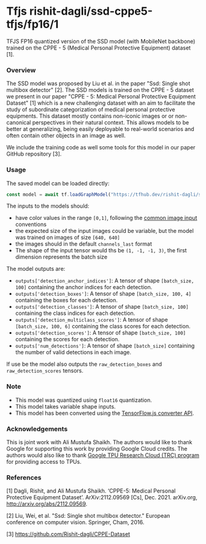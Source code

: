 # Tfjs rishit-dagli/ssd-cppe5-tfjs/fp16/1
TFJS FP16 quantized version of the SSD model (with MobileNet backbone) trained on the CPPE - 5 (Medical Personal Protective Equipment) dataset [1].

<!-- parent-model: rishit-dagli/ssd-cppe5-tfjs/1 -->
<!-- asset-path: https://storage.googleapis.com/cppe-5/trained_models/ssd/tfjs/tfjs_fp16.tar.gz -->

### Overview
The SSD model was proposed by Liu et al. in the paper "Ssd: Single shot multibox detector" [2]. The SSD models is trained on the CPPE - 5 dataset we present in our paper "CPPE - 5: Medical Personal Protective Equipment Dataset" [1] which is a new challenging dataset with an aim to facilitate the study of subordinate categorization of medical personal protective equipments. This dataset mostly contains non-iconic images or or non-canonical perspectives in their natural context. This allows models to be better at generalizing, being easily deployable to real-world scenarios and often contain other objects in an image as well.

We include the training code as well some tools for this model in our paper GitHub repository [3].

### Usage
The saved model can be loaded directly:

```js
const model = await tf.loadGraphModel("https://tfhub.dev/rishit-dagli/ssd-cppe5-tfjs/fp16/tfjs/1")
```

The inputs to the models should:

- have color values in the range `[0,1]`, following the [common image input](https://www.tensorflow.org/hub/common_signatures/images#input) conventions
- the expected size of the input images could be variable, but the model was trained on images of size `[640, 640]`
- the images should in the default `channels_last` format
- The shape of the input tensor would ths be `(1, -1, -1, 3)`, the first dimension represents the batch size

The model outputs are:

- `outputs['detection_anchor_indices']`: A tensor of shape `[batch_size, 100]` containing the anchor indices for each detection.
- `outputs['detection_boxes']`: A tensor of shape `[batch_size, 100, 4]` containing the boxes for each detection.
- `outputs['detection_classes']`: A tensor of shape `[batch_size, 100]` containing the class indices for each detection.
- `outputs['detection_multiclass_scores']`: A tensor of shape `[batch_size, 100, 6]` containing the class scores for each detection.
- `outputs['detection_scores']`: A tensor of shape `[batch_size, 100]` containing the scores for each detection.
- `outputs['num_detections']`: A tensor of shape `[batch_size]` containing the number of valid detections in each image.

If use be the model also outputs the `raw_detection_boxes` and `raw_detection_scores` tensors.

### Note

- This model was quantized using `float16` quantization.
- This model takes variable shape inputs.
- This model has been converted using the [TensorFlow.js converter API](https://www.tensorflow.org/js/guide/conversion).

### Acknowledgements

This is joint work with Ali Mustufa Shaikh. The authors would like to thank Google for supporting this work by providing Google Cloud credits. The authors would also like to thank [Google TPU Research Cloud (TRC) program](https://sites.research.google/trc) for providing access to TPUs.

### References

[1] Dagli, Rishit, and Ali Mustufa Shaikh. ‘CPPE-5: Medical Personal Protective Equipment Dataset’. ArXiv:2112.09569 [Cs], Dec. 2021. arXiv.org, http://arxiv.org/abs/2112.09569.

[2] Liu, Wei, et al. "Ssd: Single shot multibox detector." European conference on computer vision. Springer, Cham, 2016.

[3] https://github.com/Rishit-dagli/CPPE-Dataset
